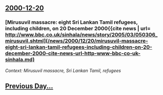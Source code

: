 ## [2000-12-20](/news/2000/12/20/index.md)

### [Mirusuvil massacre: eight Sri Lankan Tamil refugees, including children, on 20 December 2000<ref name="BBCS2000">{{cite news | url= http://www.bbc.co.uk/sinhala/news/story/2005/03/050306_mirusuvil.shtml](/news/2000/12/20/mirusuvil-massacre-eight-sri-lankan-tamil-refugees-including-children-on-20-december-2000-cite-news-url-http-www-bbc-co-uk-sinhala.md)
_Context: Mirusuvil massacre, Sri Lankan Tamil, refugees_

## [Previous Day...](/news/2000/12/19/index.md)

